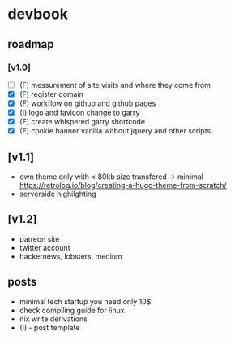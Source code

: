 # devbook

## roadmap

### [v1.0]

- [ ] (F) messurement of site visits and where they come from
- [x] (F) register domain
- [x] (F) workflow on github and github pages
- [x] (I) logo and favicon change to garry
- [x] (F) create whispered garry shortcode
- [x] (F) cookie banner vanilla without jquery and other scripts

## [v1.1]

- own theme only with < 80kb size transfered -> minimal https://retrolog.io/blog/creating-a-hugo-theme-from-scratch/
- serverside highilghting

## [v1.2]

- patreon site
- twitter account
- hackernews, lobsters, medium

## posts

- minimal tech startup you need only 10$
- check compiling guide for linux
- nix write derivations
- (I) - post template
